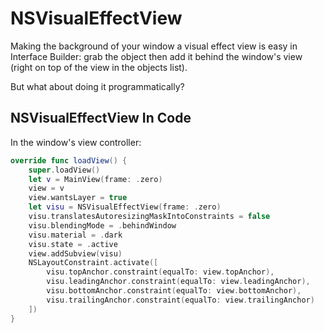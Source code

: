 # NSVisualEffectView

Making the background of your window a visual effect view is easy in Interface Builder: grab the object then add it behind the window's view (right on top of the view in the objects list).

But what about doing it programmatically?

## NSVisualEffectView In Code

In the window's view controller:

```swift
override func loadView() {
    super.loadView()
    let v = MainView(frame: .zero)
    view = v
    view.wantsLayer = true
    let visu = NSVisualEffectView(frame: .zero)
    visu.translatesAutoresizingMaskIntoConstraints = false
    visu.blendingMode = .behindWindow
    visu.material = .dark
    visu.state = .active
    view.addSubview(visu)
    NSLayoutConstraint.activate([
        visu.topAnchor.constraint(equalTo: view.topAnchor),
        visu.leadingAnchor.constraint(equalTo: view.leadingAnchor),
        visu.bottomAnchor.constraint(equalTo: view.bottomAnchor),
        visu.trailingAnchor.constraint(equalTo: view.trailingAnchor)
    ])
}
```